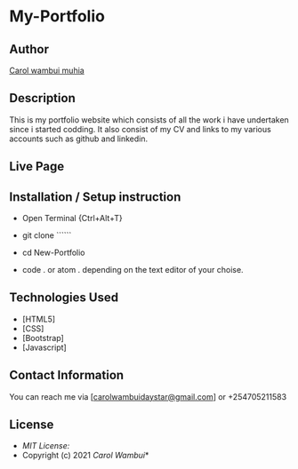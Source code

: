 # My-Portfolio

## Author

[Carol wambui muhia](https://github.com/carol-wambui/MY-PORTFOLIO/)



## Description
This is my portfolio website which consists of all the work i have undertaken since i started codding. It also consist of my CV and links to my various accounts such as github and linkedin.




## Live Page 


## Installation / Setup instruction
* Open Terminal {Ctrl+Alt+T}

* git clone ``````

* cd New-Portfolio

* code . or atom . depending on the text editor of your choise.

## Technologies Used

* [HTML5]
* [CSS]
* [Bootstrap]
* [Javascript]



## Contact Information 

You can reach me via [carolwambuidaystar@gmail.com] or +254705211583

## License
* *MIT License:*
* Copyright (c) 2021 *Carol Wambui**
